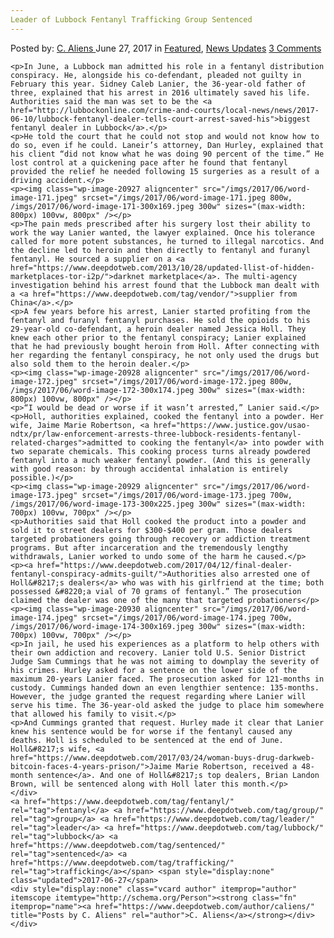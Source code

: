 ```yaml
---
Leader of Lubbock Fentanyl Trafficking Group Sentenced
---
```

<article class="post-listing post-20922 post type-post status-publish format-standard has-post-thumbnail hentry  tag-fentanyl tag-group tag-leader tag-lubbock tag-sentenced tag-trafficking">
    <div class="post-inner">
        <span>Posted by: <a href="https://www.deepdotweb.com/author/caliens/" title="">C. Aliens </a></span>
    <span>June 27, 2017</span>
    <span>in <a href="https://www.deepdotweb.com/category/deepdot-news/" rel="category tag">Featured</a>, <a href="https://www.deepdotweb.com/category/news-updates/" rel="category tag">News Updates</a></span>
    <span><a href="https://www.deepdotweb.com/2017/06/27/leader-lubbock-fentanyl-trafficking-group-sentenced/#comments">3 Comments</a></span>
    </p>
    <div class="clear"></div>
    
    <p>In June, a Lubbock man admitted his role in a fentanyl distribution conspiracy. He, alongside his co-defendant, pleaded not guilty in February this year. Sidney Caleb Lanier, the 36-year-old father of three, explained that his arrest in 2016 ultimately saved his life. Authorities said the man was set to be the <a href="http://lubbockonline.com/crime-and-courts/local-news/news/2017-06-10/lubbock-fentanyl-dealer-tells-court-arrest-saved-his">biggest fentanyl dealer in Lubbock</a>.</p>
    <p>He told the court that he could not stop and would not know how to do so, even if he could. Laneir’s attorney, Dan Hurley, explained that his client “did not know what he was doing 90 percent of the time.” He lost control at a quickening pace after he found that fentanyl provided the relief he needed following 15 surgeries as a result of a driving accident.</p>
    <p><img class="wp-image-20927 aligncenter" src="/imgs/2017/06/word-image-171.jpeg" srcset="/imgs/2017/06/word-image-171.jpeg 800w, /imgs/2017/06/word-image-171-300x169.jpeg 300w" sizes="(max-width: 800px) 100vw, 800px" /></p>
    <p>The pain meds prescribed after his surgery lost their ability to work the way Lanier wanted, the lawyer explained. Once his tolerance called for more potent substances, he turned to illegal narcotics. And the decline led to heroin and then directly to fentanyl and furanyl fentanyl. He sourced a supplier on a <a href="https://www.deepdotweb.com/2013/10/28/updated-llist-of-hidden-marketplaces-tor-i2p/">darknet marketplace</a>. The multi-agency investigation behind his arrest found that the Lubbock man dealt with a <a href="https://www.deepdotweb.com/tag/vendor/">supplier from China</a>.</p>
    <p>A few years before his arrest, Lanier started profiting from the fentanyl and furanyl fentanyl purchases. He sold the opioids to his 29-year-old co-defendant, a heroin dealer named Jessica Holl. They knew each other prior to the fentanyl conspiracy; Lanier explained that he had previously bought heroin from Holl. After connecting with her regarding the fentanyl conspiracy, he not only used the drugs but also sold them to the heroin dealer.</p>
    <p><img class="wp-image-20928 aligncenter" src="/imgs/2017/06/word-image-172.jpeg" srcset="/imgs/2017/06/word-image-172.jpeg 800w, /imgs/2017/06/word-image-172-300x174.jpeg 300w" sizes="(max-width: 800px) 100vw, 800px" /></p>
    <p>“I would be dead or worse if it wasn’t arrested,” Lanier said.</p>
    <p>Holl, authorities explained, cooked the fentanyl into a powder. Her wife, Jaime Marie Robertson, <a href="https://www.justice.gov/usao-ndtx/pr/law-enforcement-arrests-three-lubbock-residents-fentanyl-related-charges">admitted to cooking the fentanyl</a> into powder with two separate chemicals. This cooking process turns already powdered fentanyl into a much weaker fentanyl powder. (And this is generally with good reason: by through accidental inhalation is entirely possible.)</p>
    <p><img class="wp-image-20929 aligncenter" src="/imgs/2017/06/word-image-173.jpeg" srcset="/imgs/2017/06/word-image-173.jpeg 700w, /imgs/2017/06/word-image-173-300x225.jpeg 300w" sizes="(max-width: 700px) 100vw, 700px" /></p>
    <p>Authorities said that Holl cooked the product into a powder and sold it to street dealers for $300-$400 per gram. Those dealers targeted probationers going through recovery or addiction treatment programs. But after incarceration and the tremendously lengthy withdrawals, Lanier worked to undo some of the harm he caused.</p>
    <p><a href="https://www.deepdotweb.com/2017/04/12/final-dealer-fentanyl-conspiracy-admits-guilt/">Authorities also arrested one of Holl&#8217;s dealers</a> who was with his girlfriend at the time; both possessed &#8220;a vial of 70 grams of fentanyl.” The prosecution claimed the dealer was one of the many that targeted probationers</p>
    <p><img class="wp-image-20930 aligncenter" src="/imgs/2017/06/word-image-174.jpeg" srcset="/imgs/2017/06/word-image-174.jpeg 700w, /imgs/2017/06/word-image-174-300x169.jpeg 300w" sizes="(max-width: 700px) 100vw, 700px" /></p>
    <p>In jail, he used his experiences as a platform to help others with their own addiction and recovery. Lanier told U.S. Senior District Judge Sam Cummings that he was not aiming to downplay the severity of his crimes. Hurley asked for a sentence on the lower side of the maximum 20-years Lanier faced. The prosecution asked for 121-months in custody. Cummings handed down an even lengthier sentence: 135-months. However, the judge granted the request regarding where Lanier will serve his time. The 36-year-old asked the judge to place him somewhere that allowed his family to visit.</p>
    <p>And Cummings granted that request. Hurley made it clear that Lanier knew his sentence would be for worse if the fentanyl caused any deaths. Holl is scheduled to be sentenced at the end of June. Holl&#8217;s wife, <a href="https://www.deepdotweb.com/2017/03/24/woman-buys-drug-darkweb-bitcoin-faces-4-years-prison/">Jaime Marie Robertson, received a 48-month sentence</a>. And one of Holl&#8217;s top dealers, Brian Landon Brown, will be sentenced along with Holl later this month.</p>
    </div>
    <a href="https://www.deepdotweb.com/tag/fentanyl/" rel="tag">fentanyl</a> <a href="https://www.deepdotweb.com/tag/group/" rel="tag">group</a> <a href="https://www.deepdotweb.com/tag/leader/" rel="tag">leader</a> <a href="https://www.deepdotweb.com/tag/lubbock/" rel="tag">lubbock</a> <a href="https://www.deepdotweb.com/tag/sentenced/" rel="tag">sentenced</a> <a href="https://www.deepdotweb.com/tag/trafficking/" rel="tag">trafficking</a></span> <span style="display:none" class="updated">2017-06-27</span>
    <div style="display:none" class="vcard author" itemprop="author" itemscope itemtype="http://schema.org/Person"><strong class="fn" itemprop="name"><a href="https://www.deepdotweb.com/author/caliens/" title="Posts by C. Aliens" rel="author">C. Aliens</a></strong></div>
    </div>
</article>

